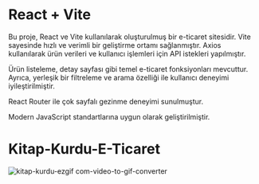 # React + Vite

Bu proje, React ve Vite kullanılarak oluşturulmuş bir e-ticaret sitesidir. Vite sayesinde hızlı ve verimli bir geliştirme ortamı sağlanmıştır. Axios kullanılarak ürün verileri ve kullanıcı işlemleri için API istekleri yapılmıştır. 

Ürün listeleme, detay sayfası gibi temel e-ticaret fonksiyonları mevcuttur. Ayrıca, yerleşik bir filtreleme ve arama özelliği ile kullanıcı deneyimi iyileştirilmiştir.

React Router ile çok sayfalı gezinme deneyimi sunulmuştur.

Modern JavaScript standartlarına uygun olarak geliştirilmiştir.

# Kitap-Kurdu-E-Ticaret

![kitap-kurdu-ezgif com-video-to-gif-converter](https://github.com/user-attachments/assets/d57ed2e4-8364-403f-acbe-0a6d50661faa)



